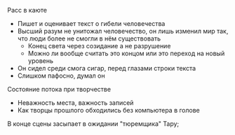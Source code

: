 Расс в каюте

- Пишет и оценивает текст о гибели человечества
- Высший разум не унитожал человечество, он лишь изменил мир так, что люди более не смогли в нём существовать
  - Конец света через созидание а не разрушение
  - Можно ли вообще считать это концом или это переход на новый уровень
- Он сидел среди смога сигар, перед глазами строки текста
- Слишком пафосно, думал он

Состояние потока при творчестве

- Неважность места, важность записей
- Как творцы прошлого обходились без компьютера в голове

В конце сцены засыпает в ожидании "тюремщика" Тару;
